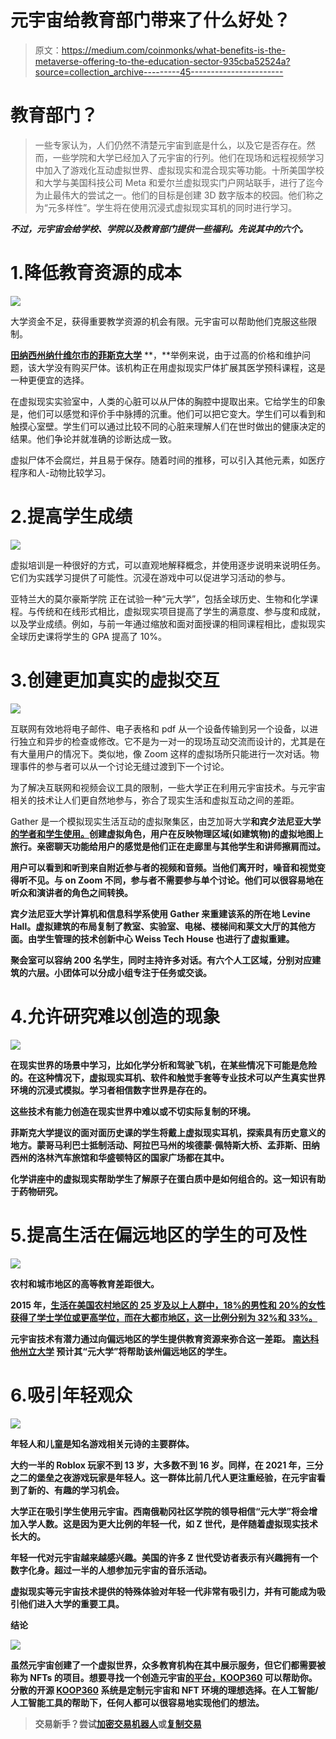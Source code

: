 # 元宇宙给教育部门带来了什么好处？

> 原文：<https://medium.com/coinmonks/what-benefits-is-the-metaverse-offering-to-the-education-sector-935cba52524a?source=collection_archive---------45----------------------->

# 教育部门？

> 一些专家认为，人们仍然不清楚元宇宙到底是什么，以及它是否存在。然而，一些学院和大学已经加入了元宇宙的行列。他们在现场和远程视频学习中加入了游戏化互动虚拟世界、虚拟现实和混合现实等功能。十所美国学校和大学与美国科技公司 Meta 和爱尔兰虚拟现实门户网站联手，进行了迄今为止最伟大的尝试之一。他们的目标是创建 3D 数字版本的校园。他们称之为“元多样性”。学生将在使用沉浸式虚拟现实耳机的同时进行学习。

***不过，元宇宙会给学校、学院以及教育部门提供一些福利。先说其中的六个。***

# 1.降低教育资源的成本

![](img/3c936b8ea97ad4efa3759d32db305698.png)

大学资金不足，获得重要教学资源的机会有限。元宇宙可以帮助他们克服这些限制。

[**田纳西州纳什维尔市的菲斯克大学**](https://www.fisk.edu/) **，**举例来说，由于过高的价格和维护问题，该大学没有购买尸体。该机构正在用虚拟现实尸体扩展其医学预科课程，这是一种更便宜的选择。

在虚拟现实实验室中，人类的心脏可以从尸体的胸腔中提取出来。它给学生的印象是，他们可以感觉和评价手中脉搏的沉重。他们可以把它变大。学生们可以看到和触摸心室壁。学生们可以通过比较不同的心脏来理解人们在世时做出的健康决定的结果。他们争论并就准确的诊断达成一致。

虚拟尸体不会腐烂，并且易于保存。随着时间的推移，可以引入其他元素，如医疗程序和人-动物比较学习。

# 2.提高学生成绩

![](img/967495142cd95d02460e56a5aba74135.png)

虚拟培训是一种很好的方式，可以直观地解释概念，并使用逐步说明来说明任务。它们为实践学习提供了可能性。沉浸在游戏中可以促进学习活动的参与。

亚特兰大的莫尔豪斯学院 正在试验一种“元大学”，包括全球历史、生物和化学课程。与传统和在线形式相比，虚拟现实项目提高了学生的满意度、参与度和成就，以及学业成绩。例如，与前一年通过缩放和面对面授课的相同课程相比，虚拟现实全球历史课将学生的 GPA 提高了 10%。

# 3.创建更加真实的虚拟交互

![](img/6b5c48c7eb9479661cf6a1bca4cba561.png)

互联网有效地将电子邮件、电子表格和 pdf 从一个设备传输到另一个设备，以进行独立和异步的检查或修改。它不是为一对一的现场互动交流而设计的，尤其是在有大量用户的情况下。类似地，像 Zoom 这样的虚拟场所只能进行一次对话。物理事件的参与者可以从一个讨论无缝过渡到下一个讨论。

为了解决互联网和视频会议工具的限制，一些大学正在利用元宇宙技术。与元宇宙相关的技术让人们更自然地参与，弥合了现实生活和虚拟互动之间的差距。

Gather 是一个模拟现实生活互动的虚拟聚集区，由芝加哥大学[](https://www.uchicago.edu/)**和宾夕法尼亚大学[**的学者和学生使用。**](https://www.upenn.edu/)**创建虚拟角色，用户在反映物理区域(如建筑物)的虚拟地图上旅行。亲密聊天功能给用户的感觉是他们正在走廊里与其他学生和讲师擦肩而过。****

****用户可以看到和听到来自附近参与者的视频和音频。当他们离开时，噪音和视觉变得听不见。与 on Zoom 不同，参与者不需要参与单个讨论。他们可以很容易地在听众和演讲者的角色之间转换。****

****宾夕法尼亚大学计算机和信息科学系使用 Gather 来重建该系的所在地 Levine Hall。虚拟建筑的布局复制了教室、实验室、电梯、楼梯间和莱文大厅的其他方面。由学生管理的技术创新中心 Weiss Tech House 也进行了虚拟重建。****

****聚会室可以容纳 200 名学生，同时主持许多对话。有六个人工区域，分别对应建筑的六层。小团体可以分成小组专注于任务或交谈。****

# ****4.允许研究难以创造的现象****

****![](img/d818c6c4061b17920663e177ef7550c3.png)****

****在现实世界的场景中学习，比如化学分析和驾驶飞机，在某些情况下可能是危险的。在这种情况下，虚拟现实耳机、软件和触觉手套等专业技术可以产生真实世界环境的沉浸式模拟。学习者相信数字世界是存在的。****

****这些技术有能力创造在现实世界中难以或不切实际复制的环境。****

****菲斯克大学提议的面对面历史课的学生将戴上虚拟现实耳机，探索具有历史意义的地方。蒙哥马利巴士抵制活动、阿拉巴马州的埃德蒙·佩特斯大桥、孟菲斯、田纳西州的洛林汽车旅馆和华盛顿特区的国家广场都在其中。****

****化学讲座中的虚拟现实帮助学生了解原子在蛋白质中是如何组合的。这一知识有助于药物研究。****

# ****5.提高生活在偏远地区的学生的可及性****

****![](img/3f1367a5d02589b7e34ad21af2b65e66.png)****

****农村和城市地区的高等教育差距很大。****

****2015 年，[生活在美国农村地区的 25 岁及以上人群中，18%的男性和 20%的女性获得了学士学位或更高学位，而在大都市地区，这一比例分别为 32%和 33%。](https://pnpi.org/rural-students-in-higher-education/)****

****元宇宙技术有潜力通过向偏远地区的学生提供教育资源来弥合这一差距。 [**南达科他州立大学**](https://www.sdstate.edu/) 预计其“元大学”将帮助该州偏远地区的学生。****

# ****6.吸引年轻观众****

****![](img/2213616523b2cb683064c3b7046e711a.png)****

****年轻人和儿童是知名游戏相关元诗的主要群体。****

****大约一半的 Roblox 玩家不到 13 岁，大多数不到 16 岁。同样，在 2021 年，三分之二的堡垒之夜游戏玩家是年轻人。这一群体比前几代人更注重经验，在元宇宙看到了新的、有趣的学习机会。****

****大学正在吸引学生使用元宇宙。西南俄勒冈社区学院的领导相信“元大学”将会增加入学人数。这是因为更大比例的年轻一代，如 Z 世代，是伴随着虚拟现实技术长大的。****

****年轻一代对元宇宙越来越感兴趣。美国的许多 Z 世代受访者表示有兴趣拥有一个数字化身。超过一半的人想参加元宇宙的音乐活动。****

****虚拟现实等元宇宙技术提供的特殊体验对年轻一代非常有吸引力，并有可能成为吸引他们进入大学的重要工具。****

******结论******

****![](img/394d3210cfed651762d988b61dc69596.png)****

****虽然元宇宙创建了一个虚拟世界，众多教育机构在其中展示服务，但它们都需要被称为 NFTs 的项目。想要寻找一个创造元宇宙[的平台，KOOP360](https://koop360.com/) 可以帮助你。分散的开源 [KOOP360](https://koop360.com/) 系统是定制元宇宙和 NFT 环境的理想选择。在人工智能/人工智能工具的帮助下，任何人都可以很容易地实现他们的想法。****

> ****交易新手？尝试[加密交易机器人](/coinmonks/crypto-trading-bot-c2ffce8acb2a)或[复制交易](/coinmonks/top-10-crypto-copy-trading-platforms-for-beginners-d0c37c7d698c)****